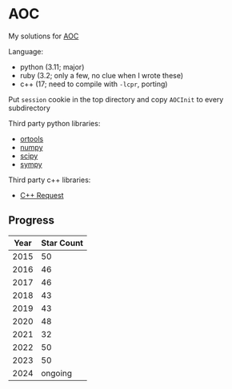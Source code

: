 # AOC

My solutions for [AOC](https://adventofcode.com/)

Language:
* python (3.11; major)
* ruby (3.2; only a few, no clue when I wrote these)
* c++ (17; need to compile with `-lcpr`, porting)

Put `session` cookie in the top directory and copy `AOCInit` to every subdirectory

Third party python libraries:
* [ortools](https://developers.google.com/optimization)
* [numpy](https://numpy.org/)
* [scipy](https://scipy.org/)
* [sympy](https://www.sympy.org/)

Third party c++ libraries:
* [C++ Request](https://github.com/libcpr/cpr)

## Progress

| Year | Star Count |
| ---- | ---------- |
| 2015 | 50         |
| 2016 | 46         |
| 2017 | 46         |
| 2018 | 43         |
| 2019 | 43         |
| 2020 | 48         |
| 2021 | 32         |
| 2022 | 50         |
| 2023 | 50         |
| 2024 | ongoing    |

